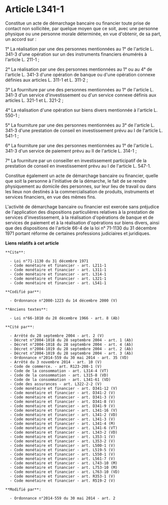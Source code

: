 # Article L341-1

Constitue un acte de démarchage bancaire ou financier toute prise de contact non sollicitée, par quelque moyen que ce soit,
avec une personne physique ou une personne morale déterminée, en vue d'obtenir, de sa part, un accord sur : 

1° La réalisation par une des personnes mentionnées au 1° de l'article L. 341-3 d'une opération sur un des instruments
financiers énumérés à l'article L. 211-1 ; 

2° La réalisation par une des personnes mentionnées au 1° ou au 4° de l'article L. 341-3 d'une opération de banque ou d'une
opération connexe définies aux articles L. 311-1 et L. 311-2 ; 

3° La fourniture par une des personnes mentionnées au 1° de l'article L. 341-3 d'un service d'investissement ou d'un service
connexe définis aux articles L. 321-1 et L. 321-2 ; 

4° La réalisation d'une opération sur biens divers mentionnée à l'article L. 550-1 ; 

5° La fourniture par une des personnes mentionnées au 3° de l'article L. 341-3 d'une prestation de conseil en investissement
prévu au I de l'article L. 541-1 ; 

6° La fourniture par une des personnes mentionnées au 1° de l'article L. 341-3 d'un service de paiement prévu au II de
l'article L. 314-1 ;

7° La fourniture par un conseiller en investissement participatif de la prestation de conseil en investissement prévu au I de
l'article L. 547-1. 

Constitue également un acte de démarchage bancaire ou financier, quelle que soit la personne à l'initiative de la démarche,
le fait de se rendre physiquement au domicile des personnes, sur leur lieu de travail ou dans les lieux non destinés à la
commercialisation de produits, instruments et services financiers, en vue des mêmes fins.

L'activité de démarchage bancaire ou financier est exercée sans préjudice de l'application des dispositions particulières
relatives à la prestation de services d'investissement, à la réalisation d'opérations de banque et de services de paiement et
à la réalisation d'opérations sur biens divers, ainsi que des dispositions de l'article 66-4 de la loi n° 71-1130 du 31
décembre 1971 portant réforme de certaines professions judiciaires et juridiques.

**Liens relatifs à cet article**

	**Cite**:

	  - Loi n°71-1130 du 31 décembre 1971
	  - Code monétaire et financier - art. L211-1
	  - Code monétaire et financier - art. L311-1
	  - Code monétaire et financier - art. L314-1
	  - Code monétaire et financier - art. L321-1
	  - Code monétaire et financier - art. L541-1

	**Codifié par**:

	  - Ordonnance n°2000-1223 du 14 décembre 2000 (V)

	**Anciens textes**:

	  - Loi n°66-1010 du 28 décembre 1966 - art. 8 (Ab)

	**Cité par**:

	  - Arrêté du 28 septembre 2004 - art. 2 (V)
	  - Décret n°2004-1018 du 28 septembre 2004 - art. 1 (Ab)
	  - Décret n°2004-1018 du 28 septembre 2004 - art. 4 (Ab)
	  - Décret n°2004-1019 du 28 septembre 2004 - art. 2 (Ab)
	  - Décret n°2004-1019 du 28 septembre 2004 - art. 3 (Ab)
	  - Ordonnance n°2014-559 du 30 mai 2014 - art. 35 (VD)
	  - Arrêté du 3 novembre 2014 - art. 10 (V)
	  - Code de commerce. - art. R123-208-1 (V)
	  - Code de la consommation - art. L314-4 (VT)
	  - Code de la consommation - art. L315-8 (VD)
	  - Code de la consommation - art. L341-61 (VD)
	  - Code des assurances - art. L322-2-2 (V)
	  - Code monétaire et financier - art. D341-12 (V)
	  - Code monétaire et financier - art. D341-2 (V)
	  - Code monétaire et financier - art. D341-3 (V)
	  - Code monétaire et financier - art. D341-8 (V)
	  - Code monétaire et financier - art. D341-9 (V)
	  - Code monétaire et financier - art. L341-16 (V)
	  - Code monétaire et financier - art. L341-2 (VD)
	  - Code monétaire et financier - art. L341-3 (V)
	  - Code monétaire et financier - art. L341-4 (M)
	  - Code monétaire et financier - art. L341-6 (VT)
	  - Code monétaire et financier - art. L343-2 (VD)
	  - Code monétaire et financier - art. L353-1 (V)
	  - Code monétaire et financier - art. L353-2 (V)
	  - Code monétaire et financier - art. L500-1 (V)
	  - Code monétaire et financier - art. L519-5 (V)
	  - Code monétaire et financier - art. L550-1 (V)
	  - Code monétaire et financier - art. L561-7 (V)
	  - Code monétaire et financier - art. L743-10 (M)
	  - Code monétaire et financier - art. L753-10 (M)
	  - Code monétaire et financier - art. L763-10 (VD)
	  - Code monétaire et financier - art. R353-1 (V)
	  - Code monétaire et financier - art. R519-2 (V)

	**Modifié par**:

	  - Ordonnance n°2014-559 du 30 mai 2014 - art. 2
